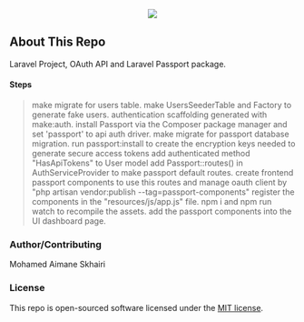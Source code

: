 <p align="center"><img src="https://laravel.com/assets/img/components/logo-laravel.svg"></p>

## About This Repo

Laravel Project, OAuth API and Laravel Passport package.

#### Steps

> make migrate for users table.
> make UsersSeederTable and Factory to generate fake users.
> authentication scaffolding generated with make:auth.
> install Passport via the Composer package manager and set 'passport' to api auth driver.
> make migrate for passport database migration.
> run passport:install to create the encryption keys needed to generate secure access tokens
> add authenticated method "HasApiTokens" to User model
> add Passport::routes() in AuthServiceProvider to make passport default routes.
> create frontend passport components to use this routes and manage oauth client by "php artisan vendor:publish --tag=passport-components"
> register the components in the "resources/js/app.js" file.
> npm i and npm run watch to recompile the assets.
> add the passport components into the UI dashboard page.

### Author/Contributing

Mohamed Aimane Skhairi

### License

This repo is open-sourced software licensed under the [MIT license](https://opensource.org/licenses/MIT).
